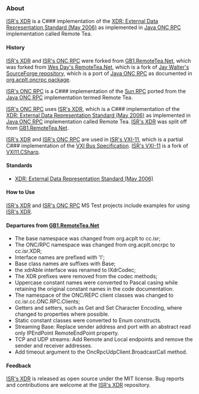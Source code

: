 ### About

[ISR's XDR] is a C### implementation of the [XDR: External Data Representation Standard (May 2006)] as implemented in [Java ONC RPC] implementation called Remote Tea.

#### History

[ISR's XDR] and [ISR's ONC RPC] were forked from [GB1.RemoteTea.Net], which was forked from [Wes Day's RemoteTea.Net], which is a fork of [Jay Walter's SourceForge repository], which is a port of [Java ONC RPC] as documented in [org.acplt.oncrpc package].

[ISR's ONC RPC] is a C### implementation of the [Sun RPC] ported from the [Java ONC RPC] implementation termed Remote Tea.

[ISR's ONC RPC] uses [ISR's XDR], which is a C### implementation of the [XDR: External Data Representation Standard (May 2006)] as implemented in [Java ONC RPC] implementation called Remote Tea. [ISR's XDR] was split off from [GB1.RemoteTea.Net].

[ISR's XDR] and [ISR's ONC RPC] are used in [ISR's VXI-11], which is a partial C### implementation of the [VXI Bus Specification]. [ISR's VXI-11] is a fork of [VXI11.CSharp].

#### Standards

* [XDR: External Data Representation Standard (May 2006)]

#### How to Use

[ISR's XDR] and [ISR's ONC RPC] MS Test projects include examples for using [ISR's XDR].

#### Departures from [GB1.RemoteTea.Net]

* The base namespace was changed from org.acplt to cc.isr;
* The ONC/RPC namespace was changed from org.acplt.oncrpc to cc.isr.XDR;
* Interface names are prefixed with 'I';
* Base class names are suffixes with Base;
* the xdrAble interface was renamed to IXdrCodec;
* The XDR prefixes were removed from the codec methods;
* Uppercase constant names were converted to Pascal casing while retaining the original constant names in the code documentation. 
* The namespace of the ONC/REPC client classes was changed to cc.isr.cc.ONC.RPC.Clients;
* Getters and setters, such as Get and Set Character Encoding, where changed to properties where possible.
* Static constant classes were converted to Enum constructs.
* Streaming Base: Replace sender address and port with an abstract read only IPEndPoint RemoteEndPoint property.
* TCP and UDP streams: Add Remote and Local endpoints and remove the sender and receiver addresses. 
* Add timeout argument to the OncRpcUdpClient.BroadcastCall method.

#### Feedback

[ISR's XDR] is released as open source under the MIT license.
Bug reports and contributions are welcome at the [ISR's XDR] repository.

[ISR's XDR]: https://github.com/ATECoder/dn.xdr
[ISR's ONC RPC]: https://github.com/ATECoder/dn.onc.rpc
[ISR's VXI-11]: https://github.com/ATECoder/dn.vxi11
[ISR's VXI-11 IEEE488]: https://github.com/ATECoder/dn.vxi11/src/vxi/ieee488
[XDR: External Data Representation Standard (May 2006)]: http://tools.ietf.org/html/rfc4506
[Sun RPC]: https://en.wikipedia.org/wiki/Sun_RPC
[VXI Bus Specification]: https://vxibus.org/specifications.html

[Jay Walter's SourceForge repository]: https://sourceforge.net/p/remoteteanet
[Wes Day's RemoteTea.Net]: https://github.com/wespday/RemoteTea.Net
[GB1.RemoteTea.Net]: https://github.com/galenbancroft/RemoteTea.Net
[org.acplt.oncrpc package]: https://people.eecs.berkeley.edu/~jonah/javadoc/org/acplt/oncrpc/package-summary.html
[Java ONC RPC]: https://github.com/remotetea/remotetea/tree/master/src/tests/org/acplt/oncrpc
[VXI11.CSharp]: https://github.com/Xanliang/VXI11.CSharp 

